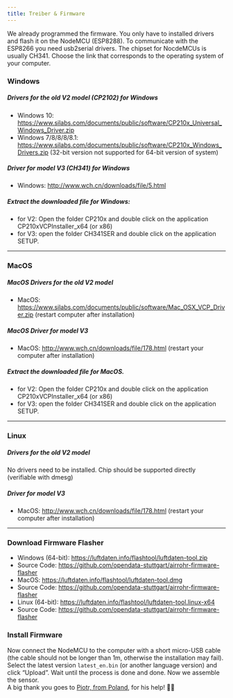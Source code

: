 ```yaml
---
title: Treiber & Firmware
---
```


We already programmed the firmware. You only have to installed drivers and flash it on the NodeMCU (ESP8288). 
To communicate with the ESP8266 you need usb2serial drivers. The chipset for NocdeMCUs is usually CH341. Choose the link that corresponds to the operating system of your computer.

### Windows

##### Drivers for the old V2 model (CP2102) for Windows
* Windows 10: https://www.silabs.com/documents/public/software/CP210x_Universal_Windows_Driver.zip
* Windows 7/8/8/8/8.1: https://www.silabs.com/documents/public/software/CP210x_Windows_Drivers.zip (32-bit version not supported for 64-bit version of system)

##### Driver for model V3 (CH341) for Windows
* Windows: http://www.wch.cn/downloads/file/5.html

##### Extract the downloaded file for Windows:
* for V2: Open the folder CP210x and double click on the application CP210xVCPInstaller_x64 (or x86)
* for V3: open the folder CH341SER and double click on the application SETUP.

---

### MacOS

#####  MacOS Drivers for the old V2 model
* MacOS: https://www.silabs.com/documents/public/software/Mac_OSX_VCP_Driver.zip (restart computer after installation)

#####  MacOS Driver for model V3
* MacOS: http://www.wch.cn/downloads/file/178.html (restart your computer after installation)

#####  Extract the downloaded file for MacOS.
* for V2: Open the folder CP210x and double click on the application CP210xVCPInstaller_x64 (or x86)
* for V3: open the folder CH341SER and double click on the application SETUP.

---

### Linux
#####  Drivers for the old V2 model
No drivers need to be installed. Chip should be supported directly (verifiable with dmesg)

#####  Driver for model V3
* MacOS: http://www.wch.cn/downloads/file/178.html (restart your computer after installation)

---
### Download Firmware Flasher 

* Windows (64-bit): https://luftdaten.info/flashtool/luftdaten-tool.zip
* Source Code: https://github.com/opendata-stuttgart/airrohr-firmware-flasher
* MacOS: https://luftdaten.info/flashtool/luftdaten-tool.dmg
* Source Code: https://github.com/opendata-stuttgart/airrohr-firmware-flasher
* Linux (64-bit): https://luftdaten.info/flashtool/luftdaten-tool.linux-x64
* Source Code: https://github.com/opendata-stuttgart/airrohr-firmware-flasher

### Install Firmware
Now connect the NodeMCU to the computer with a short micro-USB cable (the cable should not be longer than 1m, otherwise the installation may fail). Select the latest version `latest_en.bin` (or another language version) and click “Upload”.
Wait until the process is done and done. Now we assemble the sensor.
<br>
A big thank you goes to [Piotr, from Poland](https://dropbox.inf.re/), for his help! 🙋‍♂️ 

